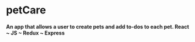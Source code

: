# petCare
#### An app that allows a user to create pets and add to-dos to each pet. React ~ JS ~ Redux ~ Express
